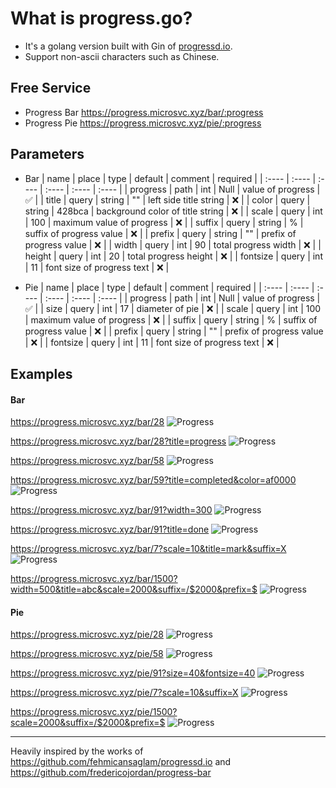 # What is progress.go?

- It's a golang version built with Gin of [progressd.io](https://github.com/fehmicansaglam/progressd.io).
- Support non-ascii characters such as Chinese.

## Free Service
- Progress Bar https://progress.microsvc.xyz/bar/:progress
- Progress Pie https://progress.microsvc.xyz/pie/:progress

## Parameters

- Bar
    |  name  |  place  |  type  |  default  |  comment  |  required  |
    | :----  | :----  | :----  | :----  | :----  | :----  |
    | progress  | path | int | Null | value of progress |  ✅ |
    | title  | query | string | "" | left side title string | ❌ |
    | color  | query | string | 428bca | background color of title string | ❌ |
    | scale  | query | int | 100 | maximum value of progress | ❌ |
    | suffix  | query | string | % | suffix of progress value | ❌ |
    | prefix  | query | string | "" | prefix of progress value | ❌ |
    | width  | query | int | 90 | total progress width | ❌ |
    | height  | query | int | 20 | total progress height | ❌ |
    | fontsize  | query | int | 11 | font size of progress text | ❌ |

- Pie
    |  name  |  place  |  type  |  default  |  comment  |  required  |
    | :----  | :----  | :----  | :----  | :----  | :----  |
    | progress  | path | int | Null | value of progress |  ✅ |
    | size  | query | int | 17 | diameter of pie | ❌ |
    | scale  | query | int | 100 | maximum value of progress | ❌ |
    | suffix  | query | string | % | suffix of progress value | ❌ |
    | prefix  | query | string | "" | prefix of progress value | ❌ |
    | fontsize  | query | int | 11 | font size of progress text | ❌ |

## Examples

#### Bar

https://progress.microsvc.xyz/bar/28
![Progress](https://progress.microsvc.xyz/bar/28)

https://progress.microsvc.xyz/bar/28?title=progress
![Progress](https://progress.microsvc.xyz/bar/28?title=progress)   

https://progress.microsvc.xyz/bar/58
![Progress](https://progress.microsvc.xyz/bar/58)   

https://progress.microsvc.xyz/bar/59?title=completed&color=af0000
![Progress](https://progress.microsvc.xyz/bar/58?title=completed&color=af0000)  

https://progress.microsvc.xyz/bar/91?width=300
![Progress](https://progress.microsvc.xyz/bar/91?width=300)  

https://progress.microsvc.xyz/bar/91?title=done
![Progress](https://progress.microsvc.xyz/bar/91?title=done)   

https://progress.microsvc.xyz/bar/7?scale=10&title=mark&suffix=X
![Progress](https://progress.microsvc.xyz/bar/7?scale=10&title=mark&suffix=X)

https://progress.microsvc.xyz/bar/1500?width=500&title=abc&scale=2000&suffix=/$2000&prefix=$
![Progress](https://progress.microsvc.xyz/bar/1500?width=500&title=abc&scale=2000&suffix=/$2000&prefix=$)

#### Pie

https://progress.microsvc.xyz/pie/28
![Progress](https://progress.microsvc.xyz/pie/28)

https://progress.microsvc.xyz/pie/58
![Progress](https://progress.microsvc.xyz/pie/58)    

https://progress.microsvc.xyz/pie/91?size=40&fontsize=40
![Progress](https://progress.microsvc.xyz/pie/91?size=40&fontsize=40)

https://progress.microsvc.xyz/pie/7?scale=10&suffix=X
![Progress](https://progress.microsvc.xyz/pie/7?scale=10&suffix=X)

https://progress.microsvc.xyz/pie/1500?scale=2000&suffix=/$2000&prefix=$
![Progress](https://progress.microsvc.xyz/pie/1500?scale=2000&suffix=/$2000&prefix=$)

---

Heavily inspired by the works of https://github.com/fehmicansaglam/progressd.io and https://github.com/fredericojordan/progress-bar
